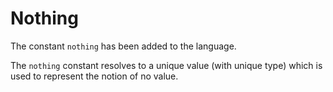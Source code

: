 # Nothing
The constant `nothing` has been added to the language.

The `nothing` constant resolves to a unique value (with unique type)
which is used to represent the notion of no value.
